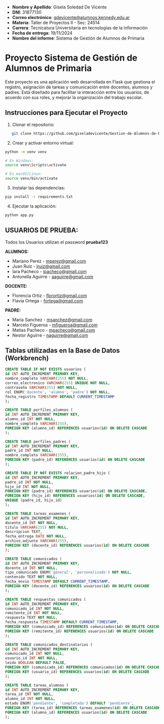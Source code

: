 - **Nombre y Apellido**: Gisela Soledad De Vicente
- **DNI**: 31877130
- **Correo electrónico**: gdevicente@alumnos.kennedy.edu.ar
- **Materia**: Taller de Proyectos II - Sec: 24514
- **Carrera**: Tecnicatura Universitaria en tecnologías de la información
- **Fecha de entrega**: 19/11/2024
- **Nombre del informe**: Sistema de Gestión de Alumnos de Primaria

# Proyecto Sistema de Gestión de Alumnos de Primaria

Este proyecto es una aplicación web desarrollada en Flask que gestiona el registro, asignación de tareas y comunicación entre docentes, alumnos y padres. Está diseñado para facilitar la interacción entre los usuarios, de acuerdo con sus roles, y mejorar la organización del trabajo escolar.

## Instrucciones para Ejecutar el Proyecto

1. Clonar el repositorio:

```bash
   git clone https://github.com/giseladevicente/Gestion-de-Alumnos-de-Primaria.git
```

2. Crear y activar entorno virtual:

```bash
python -m venv venv

# En Windows:
source venv\Scripts\activate

# En macOS/Linux:
source venv/bin/activate
```

3. Instalar las dependencias:

```bash
pip install -r requirements.txt
```

4. Ejecutar la aplicación:

```bash
python app.py
```

## USUARIOS DE PRUEBA:

Todos los Usuarios utilizan el password **prueba123**

**ALUMNOS:**

- Mariano Perez - mperez@gmail.com
- Juan Ruiz - jruiz@gmail.com
- Iara Pacheco - ipacheco@gmail.com
- Antonella Aguirre - aaguirre@gmail.com

**DOCENTE:**

- Florencia Ortiz - florortiz@gmail.com
- Flavia Ortega - fortega@gmail.com

**PADRE:**

- Maria Sanchez - msanchez@gmail.com
- Marcelo Figueroa - mfigueroa@gmail.com
- Matias Pacheco - mpacheco@gmail.com
- Nestor Aguirre - naguirre@gmail.com

## Tablas utilizadas en la Base de Datos (Workbrench)

```sql
CREATE TABLE IF NOT EXISTS usuarios (
id INT AUTO_INCREMENT PRIMARY KEY,
nombre_completo VARCHAR(255) NOT NULL,
correo_electronico VARCHAR(255) UNIQUE NOT NULL,
contraseña VARCHAR(255) NOT NULL,
rol ENUM('docente', 'alumno', 'padre') NOT NULL,
fecha_registro TIMESTAMP DEFAULT CURRENT_TIMESTAMP
);

CREATE TABLE perfiles_alumnos (
id INT AUTO_INCREMENT PRIMARY KEY,
alumno_id INT NOT NULL,
nombre_completo VARCHAR(255),
FOREIGN KEY (alumno_id) REFERENCES usuarios(id) ON DELETE CASCADE
);

CREATE TABLE perfiles_padres (
id INT AUTO_INCREMENT PRIMARY KEY,
padre_id INT NOT NULL,
nombre_completo VARCHAR(255),
FOREIGN KEY (padre_id) REFERENCES usuarios(id) ON DELETE CASCADE
);

CREATE TABLE IF NOT EXISTS relacion_padre_hijo (
id INT AUTO_INCREMENT PRIMARY KEY,
padre_id INT NOT NULL,
hijo_id INT NOT NULL,
FOREIGN KEY (padre_id) REFERENCES usuarios(id) ON DELETE CASCADE,
FOREIGN KEY (hijo_id) REFERENCES usuarios(id) ON DELETE CASCADE,
UNIQUE (padre_id, hijo_id)
);

CREATE TABLE tareas_examenes (
id INT AUTO_INCREMENT PRIMARY KEY,
docente_id INT NOT NULL,
titulo VARCHAR(255) NOT NULL,
descripcion TEXT,
fecha_entrega DATE NOT NULL,
archivo_adjunto VARCHAR(255),
FOREIGN KEY (docente_id) REFERENCES usuarios(id) ON DELETE CASCADE
);

CREATE TABLE comunicados (
id INT AUTO_INCREMENT PRIMARY KEY,
docente_id INT NOT NULL,
tipo_comunicado ENUM('general', 'personalizado') NOT NULL,
contenido TEXT NOT NULL,
fecha_envio TIMESTAMP DEFAULT CURRENT_TIMESTAMP,
FOREIGN KEY (docente_id) REFERENCES usuarios(id) ON DELETE CASCADE
);

CREATE TABLE respuestas_comunicados (
id INT AUTO_INCREMENT PRIMARY KEY,
comunicado_id INT NOT NULL,
remitente_id INT NOT NULL,
respuesta TEXT NOT NULL,
fecha_respuesta TIMESTAMP DEFAULT CURRENT_TIMESTAMP,
FOREIGN KEY (comunicado_id) REFERENCES comunicados(id) ON DELETE CASCADE,
FOREIGN KEY (remitente_id) REFERENCES usuarios(id) ON DELETE CASCADE
);

CREATE TABLE comunicados_destinatarios (
id INT AUTO_INCREMENT PRIMARY KEY,
comunicado_id INT NOT NULL,
usuario_id INT NOT NULL,
leido BOOLEAN DEFAULT FALSE,
FOREIGN KEY (comunicado_id) REFERENCES comunicados(id) ON DELETE CASCADE,
FOREIGN KEY (usuario_id) REFERENCES usuarios(id) ON DELETE CASCADE
);

CREATE TABLE tareas_alumnos (
id INT AUTO_INCREMENT PRIMARY KEY,
tarea_id INT NOT NULL,
alumno_id INT NOT NULL,
estado ENUM('pendiente', 'completada') DEFAULT 'pendiente',
FOREIGN KEY (tarea_id) REFERENCES tareas_examenes(id) ON DELETE CASCADE,
FOREIGN KEY (alumno_id) REFERENCES usuarios(id) ON DELETE CASCADE
);
```
